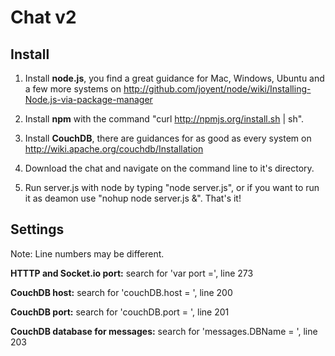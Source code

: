 # Chat v2

## Install

1. Install **node.js**, you find a great guidance for Mac, Windows, Ubuntu and a few more systems on http://github.com/joyent/node/wiki/Installing-Node.js-via-package-manager

2. Install **npm** with the command "curl http://npmjs.org/install.sh | sh".

3. Install **CouchDB**, there are guidances for as good as every system on http://wiki.apache.org/couchdb/Installation

4. Download the chat and navigate on the command line to it's directory.

6. Run server.js with node by typing "node server.js", or if you want to run it as deamon use "nohup node server.js &". That's it!

## Settings

Note: Line numbers may be different.

**HTTTP and Socket.io port:** search for 'var port =', line 273

**CouchDB host:** search for 'couchDB.host = ', line 200

**CouchDB port:** search for 'couchDB.port = ', line 201

**CouchDB database for messages:** search for 'messages.DBName = ', line 203
